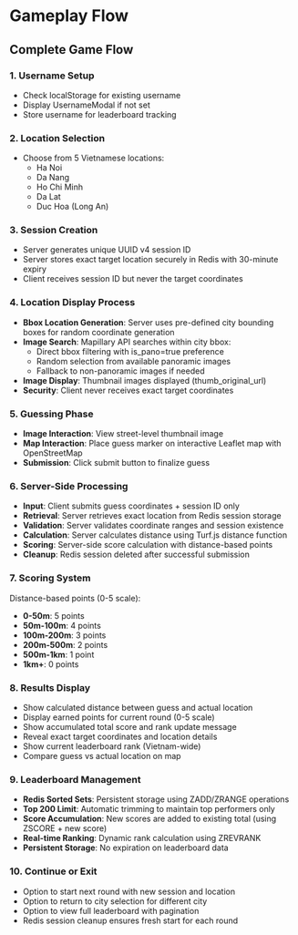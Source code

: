 # Gameplay Flow

## Complete Game Flow

### 1. Username Setup
- Check localStorage for existing username
- Display UsernameModal if not set
- Store username for leaderboard tracking

### 2. Location Selection
- Choose from 5 Vietnamese locations:
  - Ha Noi
  - Da Nang
  - Ho Chi Minh
  - Da Lat
  - Duc Hoa (Long An)

### 3. Session Creation
- Server generates unique UUID v4 session ID
- Server stores exact target location securely in Redis with 30-minute expiry
- Client receives session ID but never the target coordinates

### 4. Location Display Process
- **Bbox Location Generation**: Server uses pre-defined city bounding boxes for random coordinate generation
- **Image Search**: Mapillary API searches within city bbox:
  - Direct bbox filtering with is_pano=true preference
  - Random selection from available panoramic images
  - Fallback to non-panoramic images if needed
- **Image Display**: Thumbnail images displayed (thumb_original_url)
- **Security**: Client never receives exact target coordinates

### 5. Guessing Phase
- **Image Interaction**: View street-level thumbnail image
- **Map Interaction**: Place guess marker on interactive Leaflet map with OpenStreetMap
- **Submission**: Click submit button to finalize guess

### 6. Server-Side Processing
- **Input**: Client submits guess coordinates + session ID only
- **Retrieval**: Server retrieves exact location from Redis session storage
- **Validation**: Server validates coordinate ranges and session existence
- **Calculation**: Server calculates distance using Turf.js distance function
- **Scoring**: Server-side score calculation with distance-based points
- **Cleanup**: Redis session deleted after successful submission

### 7. Scoring System
Distance-based points (0-5 scale):
- **0-50m**: 5 points
- **50m-100m**: 4 points  
- **100m-200m**: 3 points
- **200m-500m**: 2 points
- **500m-1km**: 1 point
- **1km+**: 0 points

### 8. Results Display
- Show calculated distance between guess and actual location
- Display earned points for current round (0-5 scale)
- Show accumulated total score and rank update message
- Reveal exact target coordinates and location details
- Show current leaderboard rank (Vietnam-wide)
- Compare guess vs actual location on map

### 9. Leaderboard Management
- **Redis Sorted Sets**: Persistent storage using ZADD/ZRANGE operations
- **Top 200 Limit**: Automatic trimming to maintain top performers only
- **Score Accumulation**: New scores are added to existing total (using ZSCORE + new score)
- **Real-time Ranking**: Dynamic rank calculation using ZREVRANK
- **Persistent Storage**: No expiration on leaderboard data

### 10. Continue or Exit
- Option to start next round with new session and location
- Option to return to city selection for different city
- Option to view full leaderboard with pagination
- Redis session cleanup ensures fresh start for each round